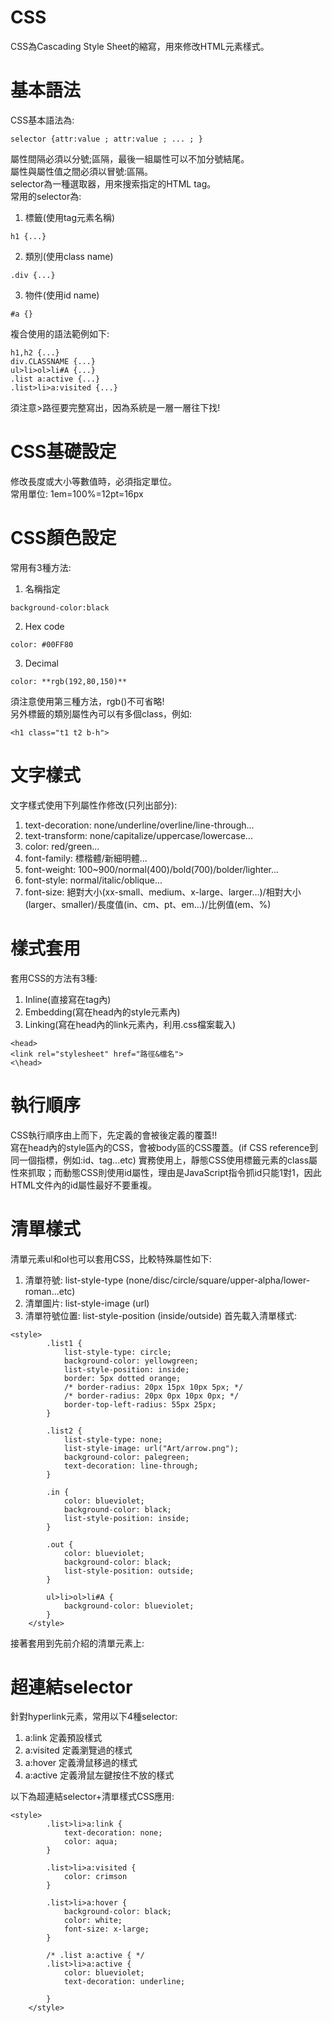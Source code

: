 # CSS
CSS為Cascading Style Sheet的縮寫，用來修改HTML元素樣式。  

# 基本語法
CSS基本語法為:  
```
selector {attr:value ; attr:value ; ... ; }
```
屬性間隔必須以分號;區隔，最後一組屬性可以不加分號結尾。  
屬性與屬性值之間必須以冒號:區隔。  
selector為一種選取器，用來搜索指定的HTML tag。  
常用的selector為:  
1. 標籤(使用tag元素名稱)
```
h1 {...}
```
2. 類別(使用class name)
```
.div {...}
```
3. 物件(使用id name)
```
#a {}
```
複合使用的語法範例如下:  
```
h1,h2 {...}
div.CLASSNAME {...}
ul>li>ol>li#A {...}
.list a:active {...}
.list>li>a:visited {...}
```
須注意>路徑要完整寫出，因為系統是一層一層往下找!  

# CSS基礎設定
修改長度或大小等數值時，必須指定單位。  
常用單位: 1em=100%=12pt=16px  

# CSS顏色設定
常用有3種方法:  
1. 名稱指定
```
background-color:black
```
2. Hex code
```
color: #00FF80
```
3. Decimal
```
color: **rgb(192,80,150)**
```
須注意使用第三種方法，rgb()不可省略!  
另外標籤的類別屬性內可以有多個class，例如:  
```
<h1 class="t1 t2 b-h">
```

# 文字樣式
文字樣式使用下列屬性作修改(只列出部分):  
1. text-decoration: none/underline/overline/line-through...
2. text-transform: none/capitalize/uppercase/lowercase...
3. color: red/green...
4. font-family: 標楷體/新細明體...
5. font-weight: 100~900/normal(400)/bold(700)/bolder/lighter...  
6. font-style: normal/italic/oblique...
7. font-size: 絕對大小(xx-small、medium、x-large、larger...)/相對大小(larger、smaller)/長度值(in、cm、pt、em...)/比例值(em、%)  

# 樣式套用
套用CSS的方法有3種:  
1. Inline(直接寫在tag內)
2. Embedding(寫在head內的style元素內)
3. Linking(寫在head內的link元素內，利用.css檔案載入)
```
<head>
<link rel="stylesheet" href="路徑&檔名">
<\head>
```
# 執行順序
CSS執行順序由上而下，先定義的會被後定義的覆蓋!!  
寫在head內的style區內的CSS，會被body區的CSS覆蓋。(if CSS reference到同一個指標，例如:id、tag...etc)
實務使用上，靜態CSS使用標籤元素的class屬性來抓取；而動態CSS則使用id屬性，理由是JavaScript指令抓id只能1對1，因此HTML文件內的id屬性最好不要重複。  

# 清單樣式
清單元素ul和ol也可以套用CSS，比較特殊屬性如下:  
1. 清單符號: list-style-type (none/disc/circle/square/upper-alpha/lower-roman...etc)
2. 清單圖片: list-style-image (url)
3. 清單符號位置: list-style-position (inside/outside)
首先載入清單樣式:  
```
<style>
        .list1 {
            list-style-type: circle;
            background-color: yellowgreen;
            list-style-position: inside;
            border: 5px dotted orange;
            /* border-radius: 20px 15px 10px 5px; */
            /* border-radius: 20px 0px 10px 0px; */
            border-top-left-radius: 55px 25px;
        }

        .list2 {
            list-style-type: none;
            list-style-image: url("Art/arrow.png");
            background-color: palegreen;
            text-decoration: line-through;
        }

        .in {
            color: blueviolet;
            background-color: black;
            list-style-position: inside;
        }

        .out {
            color: blueviolet;
            background-color: black;
            list-style-position: outside;
        }

        ul>li>ol>li#A {
            background-color: blueviolet;
        }
    </style>
```
接著套用到先前介紹的清單元素上:  


# 超連結selector
針對hyperlink元素，常用以下4種selector:  
1. a:link 定義預設樣式
2. a:visited 定義瀏覽過的樣式
3. a:hover 定義滑鼠移過的樣式
4. a:active 定義滑鼠左鍵按住不放的樣式

以下為超連結selector+清單樣式CSS應用:  
```
<style>
        .list>li>a:link {
            text-decoration: none;
            color: aqua;
        }

        .list>li>a:visited {
            color: crimson
        }

        .list>li>a:hover {
            background-color: black;
            color: white;
            font-size: x-large;
        }

        /* .list a:active { */
        .list>li>a:active {
            color: blueviolet;
            text-decoration: underline;

        }
    </style>
```
